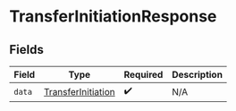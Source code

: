 # TransferInitiationResponse


## Fields

| Field                                                           | Type                                                            | Required                                                        | Description                                                     |
| --------------------------------------------------------------- | --------------------------------------------------------------- | --------------------------------------------------------------- | --------------------------------------------------------------- |
| `data`                                                          | [TransferInitiation](../../models/shared/TransferInitiation.md) | :heavy_check_mark:                                              | N/A                                                             |